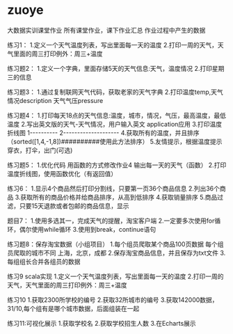 # zuoye
大数据实训课堂作业
所有课堂作业，课下作业汇总
作业过程中产生的数据

练习1：
1.定义一个天气温度列表，写出里面每一天的温度
2.打印一周的天气，天气里面的周三打印例外：周三+温度

练习题2：
1.定义一个字典，里面存储5天的天气信息:天气，温度情况
2.打印星期三的信息

练习题3：
1.通过复制联网天气代码，获取老家的天气字典
2.打印温度temp,天气情况description 天气气压pressure

练习题4：
1.打印每天18点的天气信息:温度，城市，情况，气压，最高温度，最低温度
2.写出英文版的天气-天气情况，用户输入英文   application应用
3.打印温度折线图
    1----------
    2--------------------
4.获取所有的温度，并且排序（sorted([1,4,-1,8])##########使用此方法排序）
5.友情提示，根据温度提示穿衣，打伞，出门(可选)


练习题5：
1.优化代码  用函数的方式修改作业4  输出每一天的天气（函数）
2.打印温度折线图，使用函数优化（有返回值）

练习6：
1.显示4个商品然后打印分割线，只要第一页36个商品信息
2.列出36个商品
3.获取所有的商品价格并给商品排序，从高到低排序
4.获取销量排序
5.商品过滤，只要15天退款或者包邮的商品信息，显示

题目7：
1.使用多选其一，完成天气的提醒，淘宝客户端
2.一定要多次使用for循环，偶尔使用while循环
3.使用到break，continue语句

练习题8：保存淘宝数据（小组项目）
1.每个组员爬取某个商品100页数据 每个组员爬取的城市不同 上海，北京，成都
2.保存淘宝商品信息，并且保存为txt文件
3.每组组长合并各组员的数据

练习9  scala实现
1.定义一个天气温度列表，写出里面每一天的温度
2.打印一周的天气，天气里面的周三打印例外：周三+温度

练习10
1.获取2300所学校的编号
2.获取32所城市的编号
3.获取142000数据，31/10,每个组有是哪个城市数据，后面组装在一起

练习11:可视化展示
1.获取学校名
2.获取学校招生人数
3.在Echarts展示
